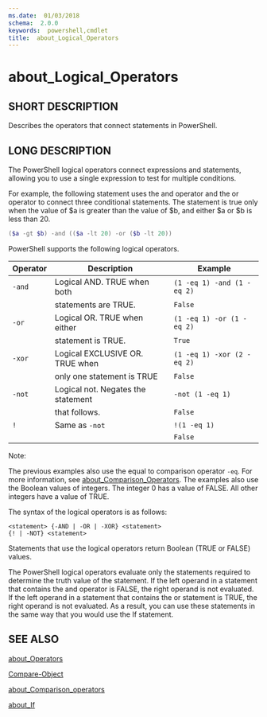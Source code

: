 ```yaml
---
ms.date:  01/03/2018
schema:  2.0.0
keywords:  powershell,cmdlet
title:  about_Logical_Operators
---
```


# about_Logical_Operators

## SHORT DESCRIPTION

Describes the operators that connect statements in PowerShell.

## LONG DESCRIPTION

The PowerShell logical operators connect expressions and statements, allowing
you to use a single expression to test for multiple conditions.

For example, the following statement uses the and operator and the or operator
to connect three conditional statements. The statement is true only when the
value of $a is greater than the value of $b, and either $a or $b is less than
20.

```powershell
($a -gt $b) -and (($a -lt 20) -or ($b -lt 20))
```

PowerShell supports the following logical operators.

|Operator|Description                        |Example                   |
|--------|-----------------------------------|--------------------------|
|`-and`  |Logical AND. TRUE when both        |`(1 -eq 1) -and (1 -eq 2)`|
|        |statements are TRUE.               |`False`                   |
|`-or`   |Logical OR. TRUE when either       |`(1 -eq 1) -or (1 -eq 2)` |
|        |statement is TRUE.                 |`True`                    |
|`-xor`  |Logical EXCLUSIVE OR. TRUE when    |`(1 -eq 1) -xor (2 -eq 2)`|
|        |only one statement is TRUE         |`False`                   |
|`-not`  |Logical not. Negates the statement |`-not (1 -eq 1)`          |
|        |that follows.                      |`False`                   |
|`!`     |Same as `-not`                     |`!(1 -eq 1)`              |
|        |                                   |`False`                   |

 Note:

The previous examples also use the equal to comparison operator `-eq`. For
more information, see
[about_Comparison_Operators](about_Comparison_Operators.md). The examples also
use the Boolean values of integers. The integer 0 has a value of FALSE. All
other integers have a value of TRUE.

The syntax of the logical operators is as follows:

```
<statement> {-AND | -OR | -XOR} <statement>
{! | -NOT} <statement>
```

Statements that use the logical operators return Boolean (TRUE or FALSE)
values.

The PowerShell logical operators evaluate only the statements required to
determine the truth value of the statement. If the left operand in a statement
that contains the and operator is FALSE, the right operand is not evaluated.
If the left operand in a statement that contains the or statement is TRUE, the
right operand is not evaluated. As a result, you can use these statements in
the same way that you would use the If statement.

## SEE ALSO

[about_Operators](about_Operators.md)

[Compare-Object](../../Microsoft.PowerShell.Utility/Compare-Object.md)

[about_Comparison_operators](about_Comparison_Operators.md)

[about_If](about_If.md)